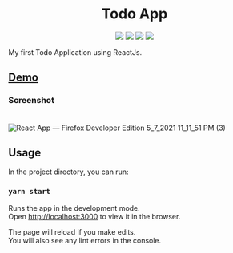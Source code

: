 <h1 align="center"> Todo App </h1>
<p align="center">
  <img src="https://img.shields.io/github/issues/mihrilp/react-todoapp"/>
  <img src="https://img.shields.io/github/forks/mihrilp/react-todoapp"/>
  <img src="https://img.shields.io/github/stars/mihrilp/react-todoapp"/>
  <img src="https://img.shields.io/static/v1?label=npm&message=v6.14.8&color=blue"/>
<p>
<p>My first Todo Application using ReactJs. </p>


## [Demo](https://dailytodolist.vercel.app/)

### Screenshot <br/><br/>
![React App — Firefox Developer Edition 5_7_2021 11_11_51 PM (3)](https://user-images.githubusercontent.com/58886855/137800378-d59910ce-c4d9-4e3b-badc-4f4f85d5795d.png)

## Usage

In the project directory, you can run:

### `yarn start`

Runs the app in the development mode.<br />
Open [http://localhost:3000](http://localhost:3000) to view it in the browser.

The page will reload if you make edits.<br />
You will also see any lint errors in the console.
